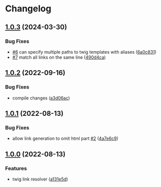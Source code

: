# Changelog

## [1.0.3](https://github.com/Chaxwell/vscode-extension-twigLinkResolver/compare/v1.0.2...v1.0.3) (2024-03-30)


### Bug Fixes

* [#6](https://github.com/Chaxwell/vscode-extension-twigLinkResolver/issues/6) can specify multiple paths to twig templates with aliases ([6a0c831](https://github.com/Chaxwell/vscode-extension-twigLinkResolver/commit/6a0c8312272311b28dc3b8c3eb2d1c41a3e77a8b))
* [#7](https://github.com/Chaxwell/vscode-extension-twigLinkResolver/issues/7) match all links on the same line ([490d4ca](https://github.com/Chaxwell/vscode-extension-twigLinkResolver/commit/490d4cacfb8832bd46d37b086f979f9840e8fdf4))

## [1.0.2](https://github.com/Chaxwell/vscode-extension-twigLinkResolver/compare/1.0.1...v1.0.2) (2022-09-16)


### Bug Fixes

* compile changes ([a3d06ac](https://github.com/Chaxwell/vscode-extension-twigLinkResolver/commit/a3d06ac09b9337ed012b05db8a6f99ad9fbb516f))

## [1.0.1](https://github.com/Chaxwell/vscode-extension-twigLinkResolver/compare/1.0.0...1.0.1) (2022-08-13)


### Bug Fixes

* allow link generation to omit html part [#2](https://github.com/Chaxwell/vscode-extension-twigLinkResolver/issues/2) ([4a7e6c9](https://github.com/Chaxwell/vscode-extension-twigLinkResolver/commit/4a7e6c91c0e53a71c941201737e02ef566e39456))


## [1.0.0](https://github.com/Chaxwell/vscode-extension-twigLinkResolver/compare/782590b...1.0.0) (2022-08-13)


### Features

* twig link resolver ([a131e5d](https://github.com/Chaxwell/vscode-extension-twigLinkResolver/commit/a131e5d32e7b7c9ea6923b995c0932de7580b906))
